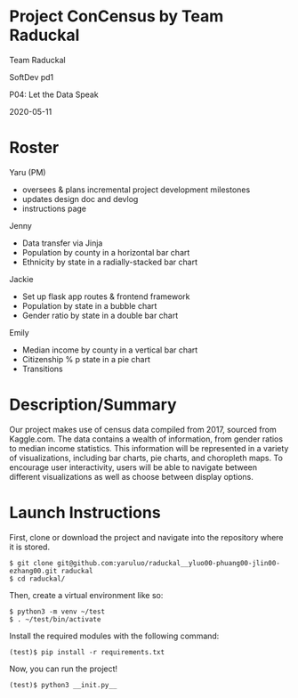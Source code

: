 # Project ConCensus by Team Raduckal


Team Raduckal

SoftDev pd1

P04: Let the Data Speak

2020-05-11


# Roster
Yaru (PM)
- oversees & plans incremental project development milestones
- updates design doc and devlog
- instructions page

Jenny
- Data transfer via Jinja
- Population by county in a horizontal bar chart
- Ethnicity by state in a radially-stacked bar chart

Jackie
- Set up flask app routes & frontend framework
- Population by state in a bubble chart
- Gender ratio by state in a double bar chart

Emily
- Median income by county in a vertical bar chart
- Citizenship % p state in a pie chart
- Transitions


# Description/Summary

Our project makes use of census data compiled from 2017, sourced from Kaggle.com.
The data contains a wealth of information, from gender ratios to median income
statistics. This information will be represented in a variety of visualizations,
including bar charts, pie charts, and choropleth maps. To encourage user
interactivity, users will be able to navigate between different visualizations as
well as choose between display options.

# Launch Instructions

First, clone or download the project and navigate into the repository where it is stored.
```
$ git clone git@github.com:yaruluo/raduckal__yluo00-phuang00-jlin00-ezhang00.git raduckal
$ cd raduckal/
```

Then, create a virtual environment like so:
```
$ python3 -m venv ~/test
$ . ~/test/bin/activate
```

Install the required modules with the following command:
```
(test)$ pip install -r requirements.txt
```

Now, you can run the project!
```
(test)$ python3 __init.py__
```
